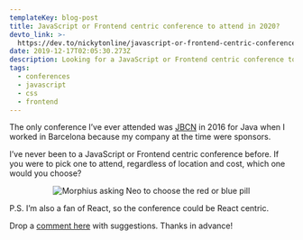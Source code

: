 ```yaml
---
templateKey: blog-post
title: JavaScript or Frontend centric conference to attend in 2020?
devto_link: >-
  https://dev.to/nickytonline/javascript-or-frontend-centric-conference-to-attend-in-2020-m44
date: 2019-12-17T02:05:30.273Z
description: Looking for a JavaScript or Frontend centric conference to attend in 2020.
tags:
  - conferences
  - javascript
  - css
  - frontend
---
```

The only conference I’ve ever attended was [JBCN](https://www.jbcnconf.com/2016/) in 2016 for Java when I worked in Barcelona because my company at the time were sponsors.‪

I’ve never been to a JavaScript or Frontend centric conference before. If you were to pick one to attend, regardless of location and cost, which one would you choose?‬

<center>

![Morphius asking Neo to choose the red or blue pill](https://media.giphy.com/media/OvDTq5V3EepBS/giphy.gif)
</center>

P.S. I’m also a fan of React, so the conference could be React centric.

Drop a [comment here](https://dev.to/nickytonline/javascript-or-frontend-centric-conference-to-attend-in-2020-m44/#comments) with suggestions. Thanks in advance!
